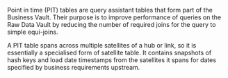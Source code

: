 Point in time (PIT) tables are query assistant tables that form part of the
Business Vault. Their purpose is to improve performance of queries on the
Raw Data Vault by reducing the number of required joins for the query to simple
equi-joins. 

A PIT table spans across multiple satellites of a hub or link,
so it is essentially a specialised form of satellite table. It contains
snapshots of hash keys and load date timestamps from the satellites it spans
for dates specified by business requirements upstream.